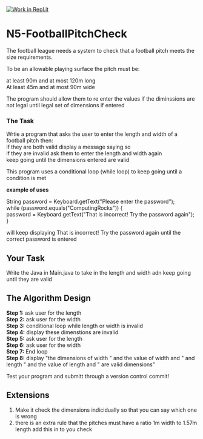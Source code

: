 [![Work in Repl.it](https://classroom.github.com/assets/work-in-replit-14baed9a392b3a25080506f3b7b6d57f295ec2978f6f33ec97e36a161684cbe9.svg)](https://classroom.github.com/online_ide?assignment_repo_id=3936611&assignment_repo_type=AssignmentRepo)
# N5-FootballPitchCheck

The football league needs a system to check that a football pitch meets the size requirements.

To be an allowable playing surface the pitch must be:

at least 90m and at most 120m long\
At least 45m and at most 90m wide

The program should allow them to re enter the values if the diminssions are not legal until legal set of dimensions if entered

### The Task

Wrtie a program that asks the user to enter the length and width of a football pitch then:\
if they are both valid display a message saying so\
if they are invalid ask them to enter the length and width again\
keep going until the dimensions entered are valid

This program uses a conditional loop (while loop) to keep going until a condition is met

**example of uses**

String password = Keyboard.getText("Please enter the password");\
while (password.equals("ComputingRocks")) {\
     password = Keyboard.getText("That is incorrect! Try the password again");\
}

will keep displaying That is incorrect! Try the password again until the correct password is entered


## Your Task

Write the Java in Main.java to take in the length and width adn keep going until they are valid

## The Algorithm Design

**Step 1:** ask user for the length\
**Step 2:**	ask user for the width\
**Step 3:** conditional loop while length or width is invalid\
**Step 4:**	display these dimenstions are invalid\
**Step 5:** ask user for the length\
**Step 6:**	ask user for the width\
**Step 7:** End loop\
**Step 8:** display "the dimensions of width " and the value of width and " and length " and the value of length and " are valid dimensions"


Test your program and submitt through a version control commit!

## Extensions

1. Make it check the dimensions indicidually so that you can say which one is wrong
2. there is an extra rule that the pitches must have a ratio 1m width to 1.57m length add this in to you check
